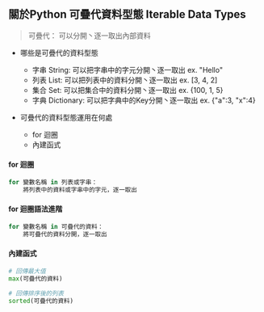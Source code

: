 ## 關於Python 可疊代資料型態 Iterable Data Types
> 可疊代： 可以分開丶逐一取出內部資料


* 哪些是可疊代的資料型態
  * 字串 String: 可以把字串中的字元分開丶逐一取出 ex. "Hello"
  * 列表 List: 可以把列表中的資料分開丶逐一取出 ex. [3, 4, 2]
  * 集合 Set: 可以把集合中的資料分開丶逐一取出 ex. {100, 1, 5}
  * 字典 Dictionary: 可以把字典中的Key分開丶逐一取出 ex. {"a":3, "x":4}

* 可疊代的資料型態運用在何處
  * for 迴圈
  * 內建函式

#### for 迴圈
```python
for 變數名稱 in 列表或字串：
    將列表中的資料或字串中的字元，逐一取出
```

#### for 迴圈語法進階
```python
for 變數名稱 in 可疊代的資料：
    將可疊代的資料分開，逐一取出
```

#### 內建函式
```python
# 回傳最大值
max(可疊代的資料)

# 回傳排序後的列表
sorted(可疊代的資料)
```

